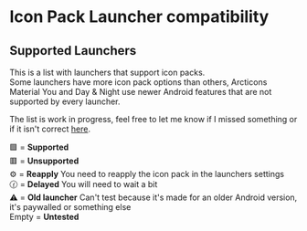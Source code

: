 # Icon Pack Launcher compatibility 

## Supported Launchers

This is a list with launchers that support icon packs.<br>
Some launchers have more icon pack options than others, Arcticons Material You and Day & Night use newer Android features that are not supported by every launcher.

The list is work in progress, feel free to let me know if I missed something or if it isn't correct [here](https://github.com/Arcticons-Team/Arcticons/issues/1874).

🟩 = **Supported**<br>
🟥 = **Unsupported**<br>
⚙️ = **Reapply** You need to reapply the icon pack in the launchers settings<br>
🕜 = **Delayed** You will need to wait a bit<br>
⚠️ = **Old launcher** Can't test because it's made for an older Android version, it's paywalled or something else<br>
Empty = **Untested**<br>